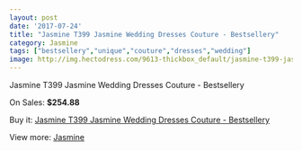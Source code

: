 ```yaml
---
layout: post
date: '2017-07-24'
title: "Jasmine T399 Jasmine Wedding Dresses Couture - Bestsellery"
category: Jasmine
tags: ["bestsellery","unique","couture","dresses","wedding"]
image: http://img.hectodress.com/9613-thickbox_default/jasmine-t399-jasmine-wedding-dresses-couture-bestsellery.jpg
---
```

Jasmine T399 Jasmine Wedding Dresses Couture - Bestsellery

On Sales: **$254.88**
<a href="https://www.hectodress.com/jasmine/4823-jasmine-t399-jasmine-wedding-dresses-couture-bestsellery.html"><amp-img layout="responsive" width="600" height="600" src="//img.hectodress.com/9613-thickbox_default/jasmine-t399-jasmine-wedding-dresses-couture-bestsellery.jpg" alt="Jasmine T399 Jasmine Wedding Dresses Couture - Bestsellery 0" /></a>
<a href="https://www.hectodress.com/jasmine/4823-jasmine-t399-jasmine-wedding-dresses-couture-bestsellery.html"><amp-img layout="responsive" width="600" height="600" src="//img.hectodress.com/9614-thickbox_default/jasmine-t399-jasmine-wedding-dresses-couture-bestsellery.jpg" alt="Jasmine T399 Jasmine Wedding Dresses Couture - Bestsellery 1" /></a>

Buy it: [Jasmine T399 Jasmine Wedding Dresses Couture - Bestsellery](https://www.hectodress.com/jasmine/4823-jasmine-t399-jasmine-wedding-dresses-couture-bestsellery.html "Jasmine T399 Jasmine Wedding Dresses Couture - Bestsellery")

View more: [Jasmine](https://www.hectodress.com/79-jasmine "Jasmine")